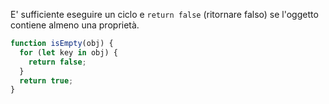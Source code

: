 E' sufficiente eseguire un ciclo e `return false` (ritornare falso) se l'oggetto contiene almeno una proprietà.

```js
function isEmpty(obj) {
  for (let key in obj) {
    return false;
  }
  return true;
}
```
